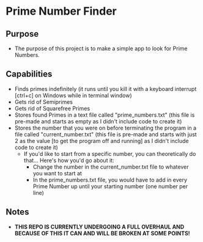 # Prime Number Finder

## **Purpose**

- The purpose of this project is to make a simple app to look for Prime Numbers.

## **Capabilities**

- Finds primes indefinitely (it runs until you kill it with a keyboard interrupt [ctrl+c] on Windows while in terminal window)
- Gets rid of Semiprimes
- Gets rid of Squarefree Primes
- Stores found Primes in a text file called "prime_numbers.txt" (this file is pre-made and starts as empty as I didn't include code to create it)
- Stores the number that you were on before terminating the program in a file called "current_number.txt" (this file is pre-made and starts with just 2 as the value [to get the program off and running] as I didn't include code to create it)
  - If you'd like to start from a specific number, you can theoretically do that... Here's how you'd go about it:
    - Change the number in the current_number.txt file to whatever you want to start at
    - In the prime_numbers.txt file, you would have to add in every Prime Number up until your starting number (one number per line)

## **Notes**

- **THIS REPO IS CURRENTLY UNDERGOING A FULL OVERHAUL AND BECAUSE OF THIS IT CAN AND WILL BE BROKEN AT SOME POINTS!**
